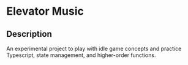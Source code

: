 # Elevator Music

## Description
An experimental project to play with idle game concepts and practice Typescript, state management, and higher-order functions.